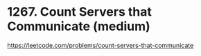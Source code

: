 # 1267. Count Servers that Communicate (medium)

https://leetcode.com/problems/count-servers-that-communicate
